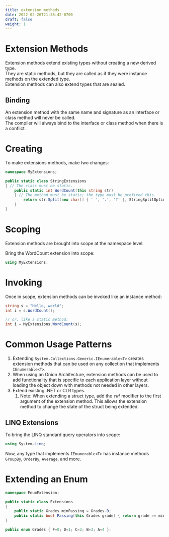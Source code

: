 ```yaml
---
title: extension methods
date: 2022-02-26T21:38:42-0700
draft: false
weight: 1
---
```

# Extension Methods
Extension methods extend existing types without creating a new derived type.  
They are static methods, but they are called as if they were instance methods on the extended type.  
Extension methods can also extend types that are sealed.  

## Binding
An extension method with the same name and signature as an interface or class method will never be called.  
The compiler will always bind to the interface or class method when there is a conflict.  

# Creating
To make extensions methods, make two changes:
```cs
namespace MyExtensions;

public static class StringExtensions 
{ // The class must be static.
    public static int WordCount(this string str) 
    { // The method must be static; the type must be prefixed this.
        return str.Split(new char[] { ' ', '.', '?' }, StringSplitOptions.RemoveEmptyEntries).Length;
    }
}
```
# Scoping
Extension methods are brought into scope at the namespace level.

Bring the WordCount extension into scope:
```cs
using MyExtensions;
```

# Invoking
Once in scope, extension methods can be invoked like an instance method:
```cs
string s = "Hello, world";
int i = s.WordCount();

// or, like a static method:
int i = MyExtensions.WordCount(s);
```

# Common Usage Patterns
1.  Extending `System.Collections.Generic.IEnumerable<T>` creates extension methods that can be used on any collection that implements `IEnumerable<T>`.
2.  When using an Onion Architecture, extension methods can be used to add functionality that is specific to each application layer without loading the object down with methods not needed in other layers.
3.  Extend existing .NET or CLR types.
    1.  Note: When extending a struct type, add the `ref` modifier to the first argument of the extension method. This allows the extension method to change the state of the struct being extended.

## LINQ Extensions
To bring the LINQ standard query operators into scope:
```cs
using System.Linq;
```
Now, any type that implements `IEnumerable<T>` has instance methods `GroupBy`, `OrderBy`, `Average`, and more.

# Extending an Enum
```cs
namespace EnumExtension;

public static class Extensions 
{
    public static Grades minPassing = Grades.D;
    public static bool Passing(this Grades grade) { return grade >= minPassing; }
}

public enum Grades { F=0; D=1; C=2; B=3; A=4 };
```
